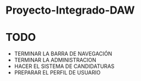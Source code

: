 # Proyecto-Integrado-DAW

# TODO
- TERMINAR LA BARRA DE NAVEGACIÓN
- TERMINAR LA ADMINISTRACION
- HACER EL SISTEMA DE CANDIDATURAS
- PREPARAR EL PERFIL DE USUARIO

